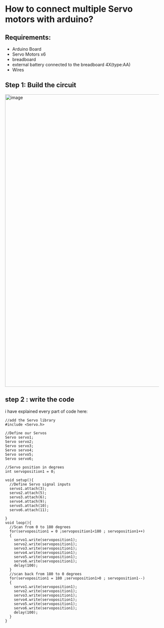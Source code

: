 # How to connect multiple Servo motors with arduino?

## Requirements:
- Arduino Board
- Servo Motors x6
- breadboard
- external battery connected to the breadboard 4X(type:AA) 
- Wires

## Step 1: Build the circuit
<img width="959" alt="image" src="https://github.com/user-attachments/assets/a02cae14-b754-483c-8c8a-8406aaf1eed0">

## step 2 : write the code
i have explained every part of code here:
```
//add the Servo library
#include <Servo.h>

//Define our Servos
Servo servo1;
Servo servo2;
Servo servo3;
Servo servo4;
Servo servo5;
Servo servo6;

//Servo position in degrees
int servoposition1 = 0;

void setup(){
  //Define Servo signal inputs
  servo1.attach(3);
  servo2.attach(5);
  servo3.attach(6);
  servo4.attach(9);
  servo5.attach(10);
  servo6.attach(11);
    
}
void loop(){
  //Scan from 0 to 180 degrees
  for(servoposition1 = 0 ;servoposition1<180 ; servoposition1++)
  {
    servo1.write(servoposition1);
    servo2.write(servoposition1);
    servo3.write(servoposition1);
    servo4.write(servoposition1);
    servo5.write(servoposition1);
    servo6.write(servoposition1);
    delay(100);
  }
  //scan back from 180 to 0 degrees
  for(servoposition1 = 180 ;servoposition1>0 ; servoposition1--)
  {
    servo1.write(servoposition1);
    servo2.write(servoposition1);
    servo3.write(servoposition1);
    servo4.write(servoposition1);
    servo5.write(servoposition1);
    servo6.write(servoposition1);
    delay(100);
  }    
}
```
